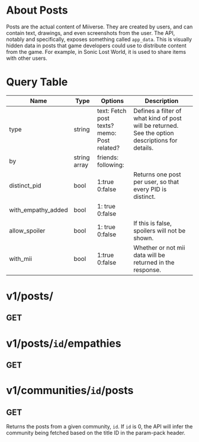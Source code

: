 # About Posts

Posts are the actual content of Miiverse. They are created by users, and can contain text, drawings, and even screenshots from the user. The API, notably and specifically, exposes something called `app_data`. This is visually hidden data in posts that game developers could use to distribute content from the game. For example, in Sonic Lost World, it is used to share items with other users.

# Query Table

| Name               | Type         | Options                                         | Description                                                                                      |
| ------------------ | ------------ | ----------------------------------------------- | ------------------------------------------------------------------------------------------------ |
| type               | string       | text: Fetch post texts?<br/>memo: Post related? | Defines a filter of what kind of post will be returned. See the option descriptions for details. |
| by                 | string array | friends:<br/>following:                         |                                                                                                  |
| distinct_pid       | bool         | 1:true<br/>0:false                              | Returns one post per user, so that every PID is distinct.                                        |
| with_empathy_added | bool         | 1: true<br/>0:false                             |                                                                                                  |
| allow_spoiler      | bool         | 1: true<br/>0:false                             | If this is false, spoilers will not be shown.                                                    |
| with_mii           | bool         | 1:true<br/>0:false                              | Whether or not mii data will be returned in the response.                                        |

# v1/posts/

## GET

# v1/posts/`id`/empathies

## GET

# v1/communities/`id`/posts

## GET

Returns the posts from a given community, `id`. If `id` is 0, the API will infer the community being fetched based on the title ID in the param-pack header.
